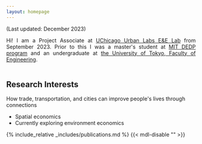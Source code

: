 ```yaml
---
layout: homepage
---
```


(Last updated: December 2023)<br>

<div style="text-align: justify">
Hi! I am a Project Associate at <a href="https://urbanlabs.uchicago.edu/labs/energy-environment">UChicago Urban Labs E&E Lab</a> from September 2023. Prior to this I was a master's student at <a href="https://economics.mit.edu/academic-programs/masters-programs/masters-data-economics-and-design-policy-dedp">MIT DEDP program</a> and an undergraduate at <a href="https://www.si.t.u-tokyo.ac.jp/course/psi/">the University of Tokyo, Faculty of Engineering</a>.  
</div>
<br>

## Research Interests

How trade, transportation, and cities can improve people's lives through connections<br>

- Spatial economics
- Currently exploring environment economics

{% include_relative _includes/publications.md %} {{< mdl-disable "<!-- markdownlint-disable MD037 -->" >}}
